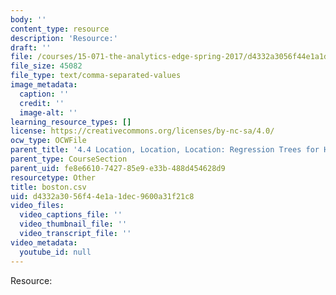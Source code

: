 ```yaml
---
body: ''
content_type: resource
description: 'Resource:'
draft: ''
file: /courses/15-071-the-analytics-edge-spring-2017/d4332a3056f44e1a1dec9600a31f21c8_boston.csv
file_size: 45082
file_type: text/comma-separated-values
image_metadata:
  caption: ''
  credit: ''
  image-alt: ''
learning_resource_types: []
license: https://creativecommons.org/licenses/by-nc-sa/4.0/
ocw_type: OCWFile
parent_title: '4.4 Location, Location, Location: Regression Trees for Housing Data  (Recitation)'
parent_type: CourseSection
parent_uid: fe8e6610-7427-85e9-e33b-488d454628d9
resourcetype: Other
title: boston.csv
uid: d4332a30-56f4-4e1a-1dec-9600a31f21c8
video_files:
  video_captions_file: ''
  video_thumbnail_file: ''
  video_transcript_file: ''
video_metadata:
  youtube_id: null
---
```

Resource: